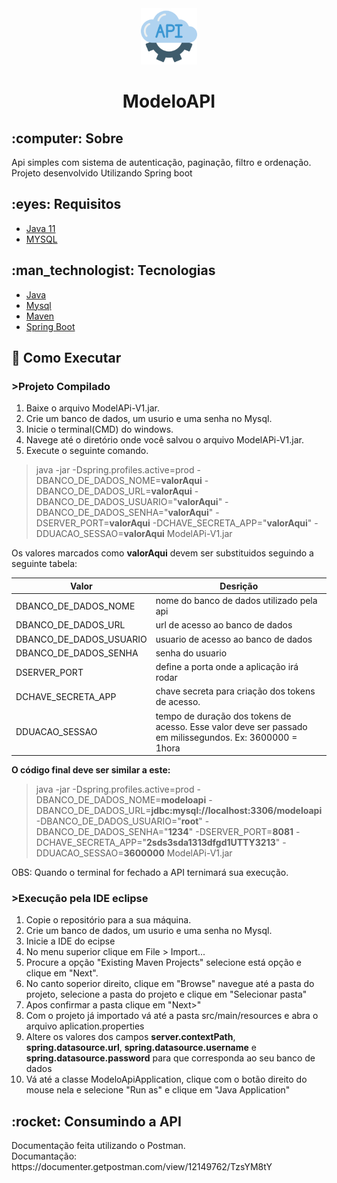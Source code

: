 <div align=center>
  <img src="https://raw.githubusercontent.com/MaykiSantos/ModeloAPI/main/api%20logo.png" width=90px>
  <h1>ModeloAPI</h1>
</div>

<div>
  <h2> :computer: Sobre</h2>
  <p>Api simples com sistema de autenticação, paginação, filtro e ordenação. Projeto desenvolvido Utilizando Spring boot</p>
</div>

<h2 id="requisitos"> :eyes: Requisitos</h2>
<ul>
  <li><a href="https://www.oracle.com/br/java/technologies/javase-jdk11-downloads.html">Java 11</a></li>
  <li><a href="https://downloads.mariadb.org/">MYSQL</a></li>
</ul>

<h2 id="tecnologias"> :man_technologist: Tecnologias</h2>
<ul>
  <li><a href="https://www.java.com/pt-BR/download/">Java</a></li>
  <li><a href="https://www.mysql.com/downloads/">Mysql</a></li>
  <li><a href="https://maven.apache.org/">Maven</a></li>
  <li><a href="https://spring.io/">Spring Boot</a></li>
</ul>


## :book: Como Executar

### >Projeto Compilado

1. Baixe o arquivo ModelAPi-V1.jar.
2. Crie um banco de dados, um usurio e uma senha no Mysql.
3. Inicie o terminal(CMD) do windows.
4. Navege até o diretório onde você salvou o arquivo ModelAPi-V1.jar.
5. Execute o seguinte comando. 
>java -jar -Dspring.profiles.active=prod -DBANCO_DE_DADOS_NOME=**valorAqui** -DBANCO_DE_DADOS_URL=**valorAqui** -DBANCO_DE_DADOS_USUARIO="**valorAqui**" -DBANCO_DE_DADOS_SENHA="**valorAqui**" -DSERVER_PORT=**valorAqui** -DCHAVE_SECRETA_APP="**valorAqui**" -DDUACAO_SESSAO=**valorAqui** ModelAPi-V1.jar

Os valores marcados como **valorAqui** devem ser substituidos seguindo a seguinte tabela:

Valor | Desrição
-----|------
DBANCO_DE_DADOS_NOME | nome do banco de dados utilizado pela api
DBANCO_DE_DADOS_URL | url de acesso ao banco de dados
DBANCO_DE_DADOS_USUARIO | usuario de acesso ao banco de dados
DBANCO_DE_DADOS_SENHA | senha do usuario
DSERVER_PORT | define a porta onde a aplicação irá rodar
DCHAVE_SECRETA_APP | chave secreta para criação dos tokens de acesso.
DDUACAO_SESSAO | tempo de duração dos tokens de acesso. Esse valor deve ser passado em milissegundos. Ex: 3600000 = 1hora

**O código final deve ser similar a este:**

>java -jar -Dspring.profiles.active=prod -DBANCO_DE_DADOS_NOME=**modeloapi** -DBANCO_DE_DADOS_URL=**jdbc:mysql://localhost:3306/modeloapi** -DBANCO_DE_DADOS_USUARIO="**root**" -DBANCO_DE_DADOS_SENHA="**1234**" -DSERVER_PORT=**8081** -DCHAVE_SECRETA_APP="**2sds3sda1313dfgd1UTTY3213**" -DDUACAO_SESSAO=**3600000** ModelAPi-V1.jar

OBS: Quando o terminal for fechado a API ternimará sua execução.


### >Execução pela IDE eclipse

1. Copie o repositório para a sua máquina.
2. Crie um banco de dados, um usurio e uma senha no Mysql.
3. Inicie a IDE do ecipse
4. No menu superior clique em File > Import...
5. Procure a opção "Existing Maven Projects" selecione está opção e clique em "Next".
6. No canto soperior direito, clique em "Browse" navegue até a pasta do projeto, selecione a pasta do projeto e clique em "Selecionar pasta"
7. Apos confirmar a pasta clique em "Next>"
8. Com o projeto já importado vá até a pasta src/main/resources e abra  o arquivo aplication.properties
9. Altere os valores dos campos **server.contextPath**, **spring.datasource.url**, **spring.datasource.username** e **spring.datasource.password** para que corresponda ao seu banco de dados
10. Vá até a classe ModeloApiApplication, clique com o botão direito do mouse nela e selecione "Run as" e clique em "Java Application"

<div>
  <h2>:rocket: Consumindo a API</h2>
  <p>
  Documentação feita utilizando o Postman.</br>
  Documantação: https://documenter.getpostman.com/view/12149762/TzsYM8tY
  </p>
</div>
